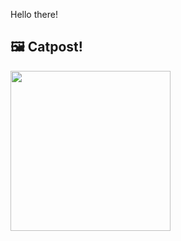 Hello there!



## 🖼️ Catpost!

<sub>
    <img src="https://cdn2.thecatapi.com/images/0SCfVrCKR.jpg" height="256">
</sub>

